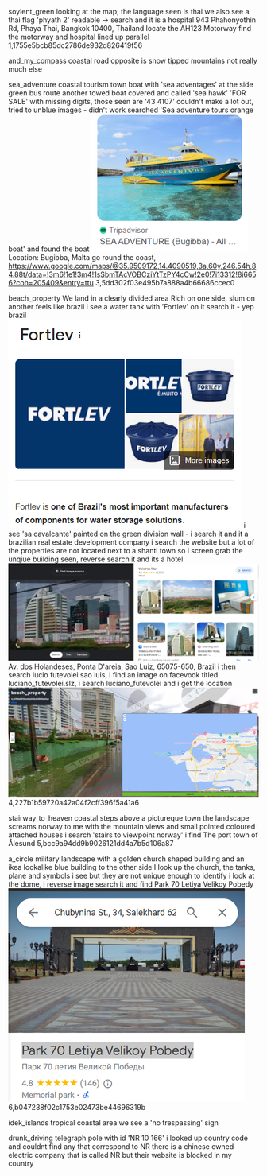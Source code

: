 soylent_green
looking at the map, the language seen is thai
we also see a thai flag
'phyath 2' readable -> search and it is a hospital
943 Phahonyothin Rd, Phaya Thai, Bangkok 10400, Thailand
locate the AH123 Motorway
find the motorway and hospital lined up parallel
1,1755e5bcb85dc2786de932d826419f56

and_my_compass
coastal road
opposite is snow tipped mountains
not really much else

sea_adventure
coastal tourism town
boat with 'sea adventages' at the side
green bus route 
another towed boat covered and called 'sea hawk'
'FOR SALE' with missing digits, those seen are '43 4107'
couldn't make a lot out, tried to unblue images -  didn't work
searched 'Sea adventure tours orange boat' and found the boat
![alt text](image.png)
Location: Bugibba, Malta
go round the coast,
https://www.google.com/maps/@35.9509172,14.4090519,3a,60y,246.54h,84.88t/data=!3m6!1e1!3m4!1sSbmTAcVOBCziYtTzPY4cCw!2e0!7i13312!8i6656?coh=205409&entry=ttu
3,5dd302f03e495b7a888a4b66686ccec0

beach_property
We land in a clearly divided area
Rich on one side, slum on another
feels like brazil
i see a water tank with 'Fortlev' on it
search it - yep brazil
![alt text](image-1.png)
i see 'sa cavalcante' painted on the green division wall - i search it and it a brazilian real estate development company
i search the website but a lot of the properties are not located next to a shanti town
so i screen grab the unqiue building seen, reverse search it and its a hotel
![alt text](image-2.png)
Av. dos Holandeses, Ponta D'areia, Sao Luiz, 65075-650, Brazil
i then search lucio futevolei sao luis, i find an image on facevook titled luciano_futevolei.slz, i search luciano_futevolei and i get the location
![alt text](image-3.png)
4,227b1b59720a42a04f2cff396f5a41a6

stairway_to_heaven
coastal steps above a pictureque town
the landscape screams norway to me with the mountain views and small pointed coloured attached houses
i search 'stairs to viewpoint norway'
i find The port town of Ålesund
5,bcc9a94dd9b9026121dd4a7b5d106a87

a_circle
military landscape with a golden church shaped building and an ikea lookalike blue building to the other side
I look up the church, the tanks, plane and symbols i see but they are not unique enough to identify
i look at the dome, i reverse image search it and find Park 70 Letiya Velikoy Pobedy
![alt text](image-4.png)
6,b047238f02c1753e02473be44696319b

idek_islands
tropical coastal area
we see a 'no trespassing' sign


drunk_driving
telegraph pole with id 'NR 10 166'
i looked up country code and couldnt find any that correspond to NR
there is a chinese owned electric company that is called NR but their website is blocked in my country

